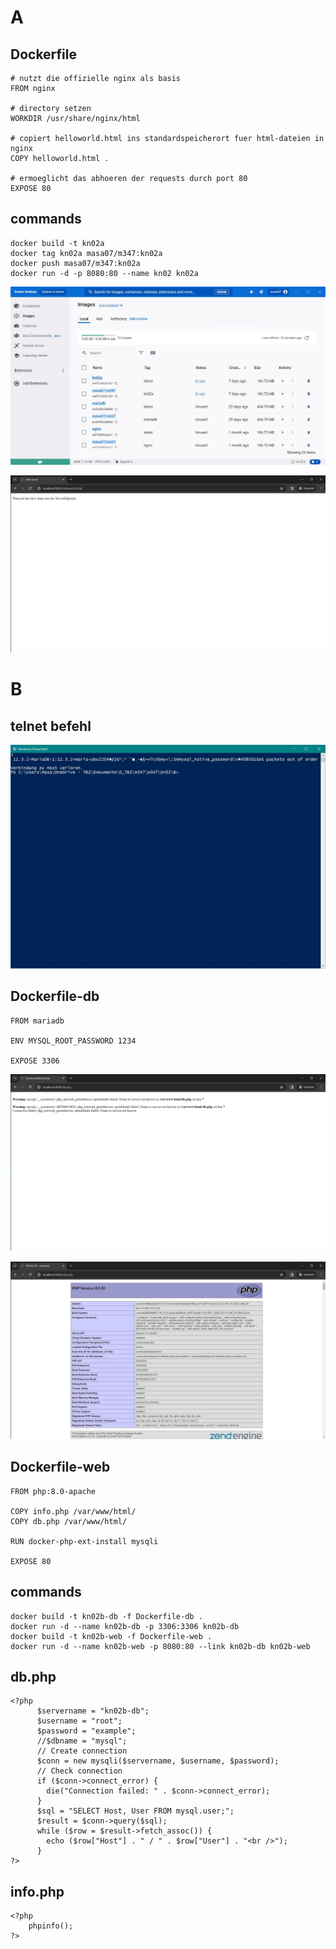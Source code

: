 # A

## Dockerfile
```
# nutzt die offizielle nginx als basis
FROM nginx

# directory setzen
WORKDIR /usr/share/nginx/html

# copiert helloworld.html ins standardspeicherort fuer html-dateien in nginx
COPY helloworld.html .

# ermoeglicht das abhoeren der requests durch port 80
EXPOSE 80
```

## commands
```
docker build -t kn02a
docker tag kn02a masa07/m347:kn02a
docker push masa07/m347:kn02a
docker run -d -p 8080:80 --name kn02 kn02a
```
![](aDD.JPG)

![](ahtml.JPG)

# B

## telnet befehl

![](telnet.JPG)

## Dockerfile-db
```
FROM mariadb

ENV MYSQL_ROOT_PASSWORD 1234

EXPOSE 3306
```

![](db.php.JPG)

![](infophp.JPG)

## Dockerfile-web
```
FROM php:8.0-apache

COPY info.php /var/www/html/
COPY db.php /var/www/html/

RUN docker-php-ext-install mysqli

EXPOSE 80
```

## commands 
```
docker build -t kn02b-db -f Dockerfile-db .
docker run -d --name kn02b-db -p 3306:3306 kn02b-db
docker build -t kn02b-web -f Dockerfile-web .
docker run -d --name kn02b-web -p 8080:80 --link kn02b-db kn02b-web
```
## db.php
```
<?php
      $servername = "kn02b-db";
      $username = "root";
      $password = "example";
      //$dbname = "mysql";
      // Create connection
      $conn = new mysqli($servername, $username, $password);
      // Check connection
      if ($conn->connect_error) {
        die("Connection failed: " . $conn->connect_error);
      }
      $sql = "SELECT Host, User FROM mysql.user;";
      $result = $conn->query($sql);
      while ($row = $result->fetch_assoc()) {
        echo ($row["Host"] . " / " . $row["User"] . "<br />");
      }
?>
```

## info.php
```
<?php
    phpinfo();
?>
```
